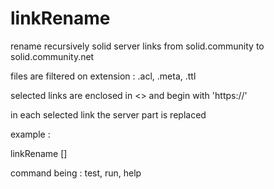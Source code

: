 # linkRename
rename recursively solid server links from solid.community to solid.community.net

files are filtered on extension : .acl, .meta, .ttl

selected links are enclosed in <> and begin with 'https://'

in each selected link the server part is replaced

example :

linkRename <command> [<folder>]

command being : test, run, help

